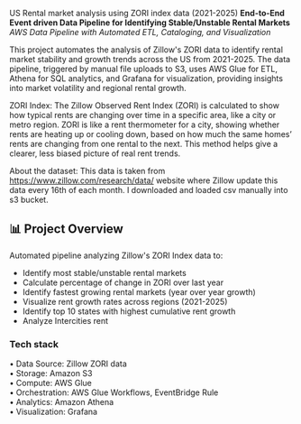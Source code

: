US Rental market analysis using ZORI index data (2021-2025)
**End-to-End Event driven Data Pipeline for Identifying Stable/Unstable Rental Markets**  
*AWS Data Pipeline with Automated ETL, Cataloging, and Visualization*

This project automates the analysis of Zillow's ZORI data to identify rental market stability and growth trends across the US from 2021-2025. The data pipeline, triggered by manual file uploads to S3, uses AWS Glue for ETL, Athena for SQL analytics, and Grafana for visualization, providing insights into market volatility and regional rental growth.

ZORI Index:
The Zillow Observed Rent Index (ZORI) is calculated to show how typical rents are changing over time in a specific area, like a city or metro region.
ZORI is like a rent thermometer for a city, showing whether rents are heating up or cooling down, based on how much the same homes’ rents are changing from one rental to the next. This method helps give a clearer, less biased picture of real rent trends.

About the dataset:
This data is taken from https://www.zillow.com/research/data/ website where Zillow update this data every 16th of each month. I downloaded and loaded csv manually into s3 bucket.

## 📊 Project Overview
Automated pipeline analyzing Zillow's ZORI Index data to:
- Identify most stable/unstable rental markets
- Calculate percentage of change in ZORI over last year
- Identify fastest growing rental markets (year over year growth)
- Visualize rent growth rates across regions (2021-2025)
- Identify top 10 states with highest cumulative rent growth
- Analyze Intercities rent

### **Tech stack**  
• Data Source: Zillow ZORI data  
• Storage: Amazon S3  
• Compute: AWS Glue  
• Orchestration: AWS Glue Workflows, EventBridge Rule  
• Analytics: Amazon Athena  
• Visualization: Grafana


